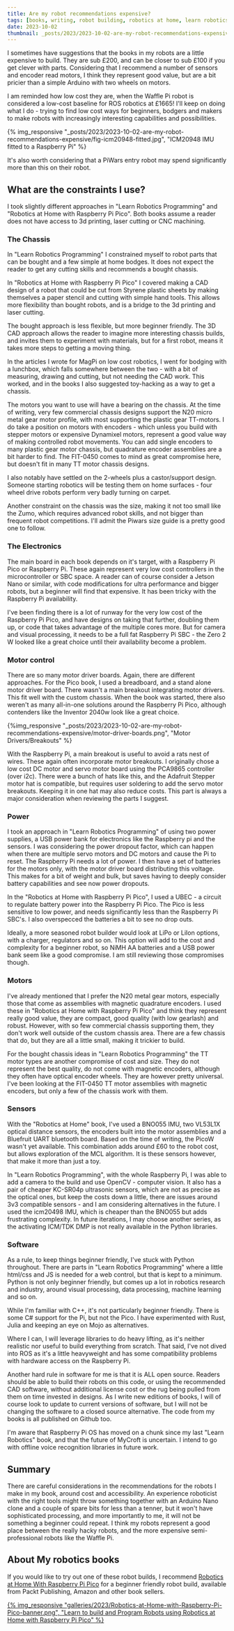 ```yaml
---
title: Are my robot recommendations expensive?
tags: [books, writing, robot building, robotics at home, learn robotics programming]
date: 2023-10-02
thumbnail: _posts/2023/2023-10-02-are-my-robot-recommendations-expensive/fig-icm20948-fitted.jpg
---
```

I sometimes have suggestions that the books in my robots are a little expensive to build. They are sub £200, and can be closer to sub £100 if you get clever with parts. Considering that I recommend a number of sensors and encoder read motors, I think they represent good value, but are a bit pricier than a simple Arduino with two wheels on motors.

I am reminded how low cost they are, when the Waffle Pi robot is considered a low-cost baseline for ROS robotics at £1665! I'll keep on doing what I do - trying to find low cost ways for beginners, bodgers and makers to make robots with increasingly interesting capabilities and possibilities.

{% img_responsive "_posts/2023/2023-10-02-are-my-robot-recommendations-expensive/fig-icm20948-fitted.jpg", "ICM20948 IMU fitted to a Raspberry Pi" %}

It's also worth considering that a PiWars entry robot may spend significantly more than this on their robot.

## What are the constraints I use?

I took slightly different approaches in "Learn Robotics Programming" and "Robotics at Home with Raspberry Pi Pico". Both books assume a reader does not have access to 3d printing, laser cutting or CNC machining.

### The Chassis

In "Learn Robotics Programming" I constrained myself to robot parts that can be bought and a few simple at home bodges. It does not expect the reader to get any cutting skills and recommends a bought chassis.

In "Robotics at Home with Raspberry Pi Pico" I covered making a CAD design of a robot that could be cut from Styrene plastic sheets by making themselves a paper stencil and cutting with simple hand tools. This allows more flexibility than bought robots, and is a bridge to the 3d printing and laser cutting.

The bought approach is less flexible, but more beginner friendly. The 3D CAD approach allows the reader to imagine more interesting chassis builds, and invites them to experiment with materials, but for a first robot, means it takes more steps to getting a moving thing.

In the articles I wrote for MagPi on low cost robotics, I went for bodging with a lunchbox, which falls somewhere between the two - with a bit of measuring, drawing and cutting, but not needing the CAD work. This worked, and in the books I also suggested toy-hacking as a way to get a chassis.

The motors you want to use will have a bearing on the chassis. At the time of writing, very few commercial chassis designs support the N20 micro metal gear motor profile, with most supporting the plastic gear TT-motors. I do take a position on motors with encoders - which unless you build with stepper motors or expensive Dynamixel motors, represent a good value way of making controlled robot movements. You can add single encoders to many plastic gear motor chassis, but quadrature encoder assemblies are a bit harder to find. The FIT-0450 comes to mind as great compromise here, but doesn't fit in many TT motor chassis designs.

I also notably have settled on the 2-wheels plus a castor/support design. Someone starting robotics will be testing them on home surfaces - four wheel drive robots perform very badly turning on carpet.

Another constraint on the chassis was the size, making it not too small like the Zumo, which requires advanced robot skills, and not bigger than frequent robot competitions. I'll admit the Piwars size guide is a pretty good one to follow.

### The Electronics

The main board in each book depends on it's target, with a Raspberry Pi Pico or Raspberry Pi. These again represent very low cost controllers in the microcontroller or SBC space. A reader can of course consider a Jetson Nano or similar, with code modifications for ultra performance and bigger robots, but a beginner will find that expensive. It has been tricky with the Raspberry Pi availability.

I've been finding there is a lot of runway for the very low cost of the Raspberry Pi Pico, and have designs on taking that further, doubling them up, or code that takes advantage of the multiple cores more. But for camera and visual processing, it needs to be a full fat Raspberry Pi SBC - the Zero 2 W looked like a great choice until their availability become a problem.

### Motor control

There are so many motor driver boards. Again, there are different approaches. For the Pico book, I used a breadboard, and a stand alone motor driver board. There wasn't a main breakout integrating motor drivers. This fit well with the custom chassis. When the book was started, there also weren't as many all-in-one solutions around the Raspberry Pi Pico, although contenders like the Inventor 2040w look like a great choice.

{%img_responsive "_posts/2023/2023-10-02-are-my-robot-recommendations-expensive/motor-driver-boards.png", "Motor Drivers/Breakouts" %}

With the Raspberry Pi, a main breakout is useful to avoid a rats nest of wires. These again often incorporate motor breakouts. I originally chose a low cost DC motor and servo motor board using the PCA9865 controller (over i2c). There were a bunch of hats like this, and the Adafruit Stepper motor hat is compatible, but requires user soldering to add the servo motor breakouts. Keeping it in one hat may also reduce costs. This part is always a major consideration when reviewing the parts I suggest.

### Power

I took an approach in "Learn Robotics Programming" of using two power supplies, a USB power bank for electronics like the Raspberry pi and the sensors. I was considering the power dropout factor, which can happen when there are multiple servo motors and DC motors and cause the Pi to reset. The Raspberry Pi needs a lot of power. I then have a set of batteries for the motors only, with the motor driver board distributing this voltage. This makes for a bit of weight and bulk, but saves having to deeply consider battery capabilities and see now power dropouts.

In the "Robotics at Home with Raspberry Pi Pico", I used a UBEC - a circuit to regulate battery power into the Raspberry Pi Pico. The Pico is less sensitive to low power, and needs significantly less than the Raspberry Pi SBC's. I also overspecced the batteries a bit to see no drop outs.

Ideally, a more seasoned robot builder would look at LiPo or LiIon options, with a charger, regulators and so on. This option will add to the cost and complexity for a beginner robot, so NiMH AA batteries and a USB power bank seem like a good compromise. I am still reviewing those compromises though.

### Motors

I've already mentioned that I prefer the N20 metal gear motors, especially those that come as assemblies with magnetic quadrature encoders. I used these in "Robotics at Home with Raspberry Pi Pico" and think they represent really good value, they are compact, good quality (with low gearlash) and robust. However, with so few commercial chassis supporting them, they don't work well outside of the custom chassis area. There are a few chassis that do, but they are all a little small, making it trickier to build.

For the bought chassis ideas in "Learn Robotics Programming" the TT motor types are another compromise of cost and size. They do not represent the best quality, do not come with magnetic encoders, although they often have optical encoder wheels. They are however pretty universal. I've been looking at the FIT-0450 TT motor assemblies with magnetic encoders, but only a few of the chassis work with them.

### Sensors

With the "Robotics at Home" book, I've used a BNO055 IMU, two VL53L1X optical distance sensors, the encoders built into the motor assemblies and a Bluefruit UART bluetooth board. Based on the time of writing, the PicoW wasn't yet available. This combination adds around £60 to the robot cost, but allows exploration of the MCL algorithm. It is these sensors however, that make it more than just a toy.

In "Learn Robotics Programming", with the whole Raspberry Pi, I was able to add a camera to the build and use OpenCV - computer vision. It also has a pair of cheaper KC-SR04p ultrasonic sensors, which are not as precise as the optical ones, but keep the costs down a little, there are issues around 3v3 compatible sensors - and I am considering alternatives in the future. I used the icm20498 IMU, which is cheaper than the BNO055 but adds frustrating complexity. In future iterations, I may choose another series, as the activating ICM/TDK DMP is not really available in the Python libraries.

### Software

As a rule, to keep things beginner friendly, I've stuck with Python throughout. There are parts in "Learn Robotics Programming" where a little html/css and JS is needed for a web control, but that is kept to a minimum. Python is not only beginner friendly, but comes up a lot in robotics research and industry, around visual processing, data processing, machine learning and so on.

While I'm familiar with C++, it's not particularly beginner friendly. There is some C# support for the Pi, but not the Pico. I have experimented with Rust, Julia and keeping an eye on Mojo as alternatives.

Where I can, I will leverage libraries to do heavy lifting, as it's neither realistic nor useful to build everything from scratch. That said, I've not dived into ROS as it's a little heavyweight and has some compatibility problems with hardware access on the Raspberry Pi.

Another hard rule in software for me is that it is ALL open source. Readers should be able to build their robots on this code, or using the recommended CAD software, without additional license cost or the rug being pulled from them on time invested in designs. As I write new editions of books, I will of course look to update to current versions of software, but I will not be changing the software to a closed source alternative. The code from my books is all published on Github too.

I'm aware that Raspberry Pi OS has moved on a chunk since my last "Learn Robotics" book, and that the future of MyCroft is uncertain. I intend to go with offline voice recognition libraries in future work.

## Summary

There are careful considerations in the recommendations for the robots I make in my book, around cost and accessibility. An experience roboticist with the right tools might throw something together with an Arduino Nano clone and a couple of spare bits for less than a tenner, but it won't have sophisticated processing, and more importantly to me, it will not be something a beginner could repeat. I think my robots represent a good place between the really hacky robots, and the more expensive semi-professional robots like the Waffle Pi.

## About My robotics books

If you would like to try out one of these robot builds, I recommend [Robotics at Home With Raspberry Pi Pico](https://packt.link/5swS2) for a beginner friendly robot build, available from Packt Publishing, Amazon and other book sellers.


<a href="https://packt.link/5swS2" title="Learn to build and Program Robots using Robotics at Home with Raspberry Pi Pico">{% img_responsive "galleries/2023/Robotics-at-Home-with-Raspberry-Pi-Pico-banner.png", "Learn to build and Program Robots using Robotics at Home with Raspberry Pi Pico" %}</a>
